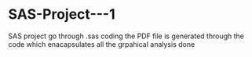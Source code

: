 # SAS-Project---1
SAS project
go through .sas coding
the PDF file is generated through the code which enacapsulates all the grpahical analysis done
